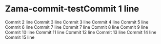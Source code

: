 # Zama-commit-testCommit 1 line
Commit 2 line
Commit 3 line
Commit 3 line
Commit 4 line
Commit 5 line
Commit 6 line
Commit 7 line
Commit 7 line
Commit 8 line
Commit 9 line
Commit 10 line
Commit 11 line
Commit 12 line
Commit 13 line
Commit 14 line
Commit 15 line
